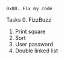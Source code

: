 
	0x00. Fix my code
Tasks
0. FizzBuzz
1. Print square
2. Sort
3. User password
4. Double linked list
